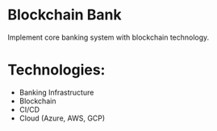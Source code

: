 # Blockchain Bank
Implement core banking system with blockchain technology.

# Technologies:
- Banking Infrastructure
- Blockchain
- CI/CD
- Cloud (Azure, AWS, GCP)
